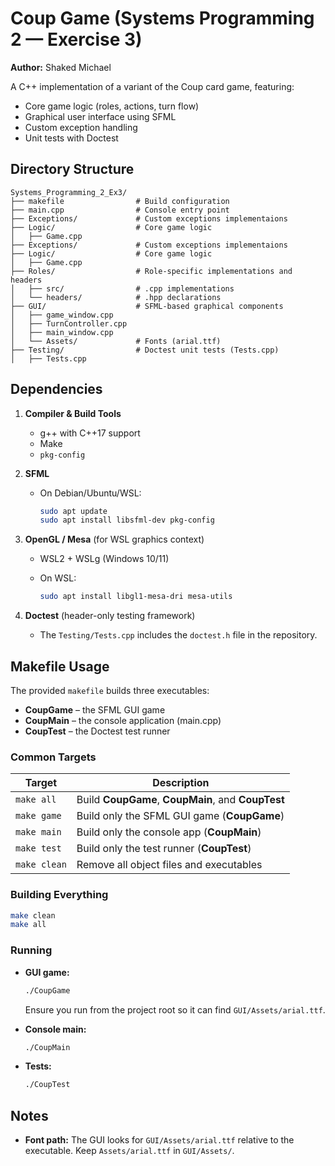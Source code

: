 # Coup Game (Systems Programming 2 — Exercise 3)

**Author:** Shaked Michael

A C++ implementation of a variant of the Coup card game, featuring:

* Core game logic (roles, actions, turn flow)
* Graphical user interface using SFML
* Custom exception handling
* Unit tests with Doctest

## Directory Structure

```text
Systems_Programming_2_Ex3/
├── makefile                # Build configuration
├── main.cpp                # Console entry point
├── Exceptions/             # Custom exceptions implementaions
├── Logic/                  # Core game logic
│   ├── Game.cpp
├── Exceptions/             # Custom exceptions implementaions
├── Logic/                  # Core game logic
│   ├── Game.cpp
├── Roles/                  # Role-specific implementations and headers
│   ├── src/                # .cpp implementations
│   └── headers/            # .hpp declarations
├── GUI/                    # SFML-based graphical components
│   ├── game_window.cpp
│   ├── TurnController.cpp
│   ├── main_window.cpp
│   └── Assets/             # Fonts (arial.ttf)
├── Testing/                # Doctest unit tests (Tests.cpp)
│   ├── Tests.cpp
```

## Dependencies

1. **Compiler & Build Tools**

    * g++ with C++17 support
    * Make
    * `pkg-config`

2. **SFML**

    * On Debian/Ubuntu/WSL:

      ```bash
      sudo apt update
      sudo apt install libsfml-dev pkg-config
      ```

3. **OpenGL / Mesa** (for WSL graphics context)

    * WSL2 + WSLg (Windows 10/11)
    * On WSL:

      ```bash
      sudo apt install libgl1-mesa-dri mesa-utils
      ```

4. **Doctest** (header-only testing framework)

    * The `Testing/Tests.cpp` includes the `doctest.h` file in the repository.

## Makefile Usage

The provided `makefile` builds three executables:

* **CoupGame** – the SFML GUI game
* **CoupMain** – the console application (main.cpp)
* **CoupTest** – the Doctest test runner

### Common Targets

| Target       | Description                                        |
| ------------ | -------------------------------------------------- |
| `make all`   | Build **CoupGame**, **CoupMain**, and **CoupTest** |
| `make game`  | Build only the SFML GUI game (**CoupGame**)        |
| `make main`  | Build only the console app (**CoupMain**)          |
| `make test`  | Build only the test runner (**CoupTest**)          |
| `make clean` | Remove all object files and executables            |

### Building Everything

```bash
make clean
make all
```

### Running

* **GUI game:**

  ```bash
  ./CoupGame
  ```

  Ensure you run from the project root so it can find `GUI/Assets/arial.ttf`.

* **Console main:**

  ```bash
  ./CoupMain
  ```

* **Tests:**

  ```bash
  ./CoupTest
  ```

## Notes

* **Font path:** The GUI looks for `GUI/Assets/arial.ttf` relative to the executable. Keep `Assets/arial.ttf` in `GUI/Assets/`.
